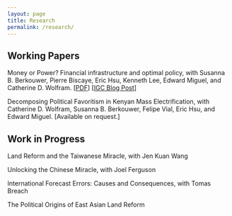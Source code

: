 ```yaml
---
layout: page
title: Research
permalink: /research/
---
```


## Working Papers
<span class="sans">Money or Power? Financial infrastructure and optimal policy</span>, with Susanna B. Berkouwer, Pierre Biscaye, Eric Hsu, Kenneth Lee,  Edward Miguel, and Catherine D. Wolfram. [<a href="{{ site.url }}/papers/BBHKLMW_GhanaKenya.pdf">PDF</a>] [<a href="https://www.theigc.org/blog/money-or-power-choosing-covid-19-aid-in-kenya/">IGC Blog Post</a>]

<span class="sans">Decomposing Political Favoritism in Kenyan Mass Electrification</span>, with Catherine D. Wolfram, Susanna B. Berkouwer, Felipe Vial, Eric Hsu, and Edward Miguel. [Available on request.]

## Work in Progress

<p><span class="sans">Land Reform and the Taiwanese Miracle</span>, with Jen Kuan Wang</p>

<p><span class="sans">Unlocking the Chinese Miracle</span>, with Joel Ferguson</p>

<p><span class="sans">International Forecast Errors: Causes and Consequences</span>, with Tomas Breach</p>

<p><span class="sans">The Political Origins of East Asian Land Reform</span></p>
